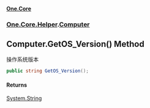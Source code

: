 #### [One.Core](index.md 'index')
### [One.Core.Helper](One_Core_Helper.md 'One.Core.Helper').[Computer](One_Core_Helper_Computer.md 'One.Core.Helper.Computer')
## Computer.GetOS_Version() Method
操作系统版本 
```csharp
public string GetOS_Version();
```
#### Returns
[System.String](https://docs.microsoft.com/en-us/dotnet/api/System.String 'System.String')  
